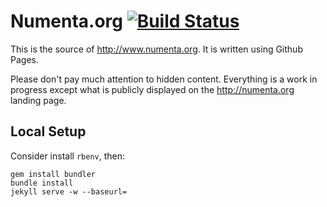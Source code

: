 Numenta.org [![Build Status](https://travis-ci.org/numenta/numenta.org.png?branch=gh-pages)](https://travis-ci.org/numenta/numenta.org)
===========

This is the source of http://www.numenta.org. It is written using Github Pages.

Please don't pay much attention to hidden content. Everything is a work in progress except what is publicly displayed on the http://numenta.org landing page.

Local Setup
-----------

Consider install `rbenv`, then:

    gem install bundler
    bundle install
    jekyll serve -w --baseurl=
